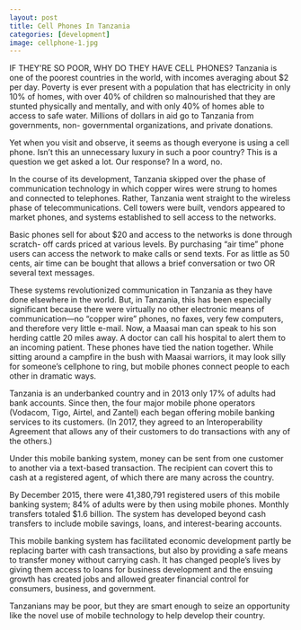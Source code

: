 ```yaml
---
layout: post
title: Cell Phones In Tanzania
categories: [development]
image: cellphone-1.jpg
---
```

IF THEY'RE SO POOR, WHY DO THEY HAVE CELL PHONES?
Tanzania is one of the poorest countries in the world, with incomes averaging about $2 per day. Poverty is ever present with a population that has electricity in only 10% of homes, with over 40% of children so malnourished that they are stunted physically and mentally, and with only 40% of homes able to access to safe water. Millions of dollars in aid go to Tanzania from governments, non- governmental organizations, and private donations.

Yet when you visit and observe, it seems as though everyone is using a cell phone. Isn’t this an unnecessary luxury in such a poor country? This is a question we get asked a lot. Our response? In a word, no.

In the course of its development, Tanzania skipped over the phase of communication technology in which copper wires were strung to homes and connected to telephones. Rather, Tanzania went straight to the wireless phase of telecommunications. Cell towers were built, vendors appeared to market phones, and systems established to sell access to the networks.

Basic phones sell for about $20 and access to the networks is done through scratch- off cards priced at various levels. By purchasing “air time” phone users can access the network to make calls or send texts. For as little as 50 cents, air time can be bought that allows a brief conversation or two OR several text messages.

These systems revolutionized communication in Tanzania as they have done elsewhere in the world. But, in Tanzania, this has been especially significant because there were virtually no other electronic means of communication—no “copper wire” phones, no faxes, very few computers, and therefore very little e-mail. Now, a Maasai man can speak to his son herding cattle 20 miles away. A doctor can call his hospital to alert them to an incoming patient. These phones have tied the nation together. While sitting around a campfire in the bush with Maasai warriors, it may look silly for someone’s cellphone to ring, but mobile phones connect people to each other in dramatic ways.

Tanzania is an underbanked country and in 2013 only 17% of adults had bank accounts. Since then, the four major mobile phone operators (Vodacom, Tigo, Airtel, and Zantel) each began offering mobile banking services to its customers. (In 2017, they agreed to an Interoperability Agreement that allows any of their customers to do transactions with any of the others.)

Under this mobile banking system, money can be sent from one customer to another via a text-based transaction. The recipient can covert this to cash at a registered agent, of which there are many across the country.

By December 2015, there were 41,380,791 registered users of this mobile banking system; 84% of adults were by then using mobile phones. Monthly transfers totaled $1.6 billion. The system has developed beyond cash transfers to include mobile savings, loans, and interest-bearing accounts.

This mobile banking system has facilitated economic development partly be replacing barter with cash transactions, but also by providing a safe means to transfer money without carrying cash. It has changed people’s lives by giving them access to loans for business development and the ensuing growth has created jobs and allowed greater financial control for consumers, business, and government.

Tanzanians may be poor, but they are smart enough to seize an opportunity like the novel use of mobile technology to help develop their country.
